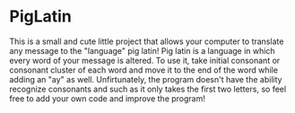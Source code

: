 # PigLatin

This is a small and cute little project that allows your computer to translate any message to the "language" pig latin! Pig latin is a language in which every word of your message is altered. To use it, take initial consonant or consonant cluster of each word and move it to the end of the word while adding an "ay" as well. Unfirtunately, the program doesn't have the ability recognize consonants and such as it only takes the first two letters, so feel free to add your own code and improve the program!